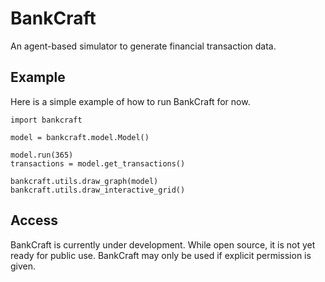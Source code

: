 # BankCraft

An agent-based simulator to generate financial transaction data.

## Example

Here is a simple example of how to run BankCraft for now. 

```
import bankcraft

model = bankcraft.model.Model()

model.run(365)
transactions = model.get_transactions()

bankcraft.utils.draw_graph(model)
bankcraft.utils.draw_interactive_grid()
```

## Access

BankCraft is currently under development. While open source, it is not yet ready for public use.
BankCraft may only be used if explicit permission is given.
